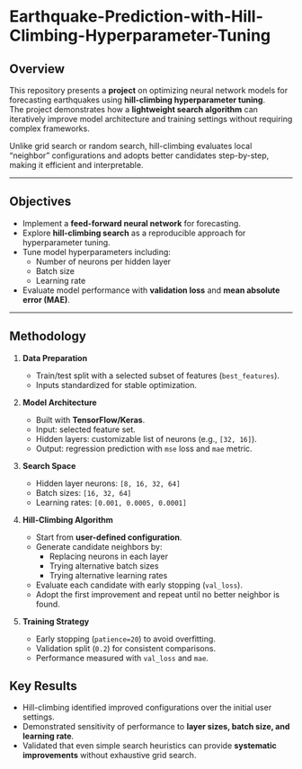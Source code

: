 # Earthquake-Prediction-with-Hill-Climbing-Hyperparameter-Tuning

## Overview
This repository presents a **project** on optimizing neural network models for forecasting earthquakes using **hill-climbing hyperparameter tuning**.  
The project demonstrates how a **lightweight search algorithm** can iteratively improve model architecture and training settings without requiring complex frameworks.  

Unlike grid search or random search, hill-climbing evaluates local “neighbor” configurations and adopts better candidates step-by-step, making it efficient and interpretable.

---

## Objectives
- Implement a **feed-forward neural network** for forecasting.  
- Explore **hill-climbing search** as a reproducible approach for hyperparameter tuning.  
- Tune model hyperparameters including:  
  - Number of neurons per hidden layer  
  - Batch size  
  - Learning rate  
- Evaluate model performance with **validation loss** and **mean absolute error (MAE)**.    

---

## Methodology
1. **Data Preparation**  
   - Train/test split with a selected subset of features (`best_features`).  
   - Inputs standardized for stable optimization.  

2. **Model Architecture**  
   - Built with **TensorFlow/Keras**.  
   - Input: selected feature set.  
   - Hidden layers: customizable list of neurons (e.g., `[32, 16]`).  
   - Output: regression prediction with `mse` loss and `mae` metric.  

3. **Search Space**  
   - Hidden layer neurons: `[8, 16, 32, 64]`  
   - Batch sizes: `[16, 32, 64]`  
   - Learning rates: `[0.001, 0.0005, 0.0001]`  

4. **Hill-Climbing Algorithm**  
   - Start from **user-defined configuration**.  
   - Generate candidate neighbors by:  
     - Replacing neurons in each layer  
     - Trying alternative batch sizes  
     - Trying alternative learning rates  
   - Evaluate each candidate with early stopping (`val_loss`).  
   - Adopt the first improvement and repeat until no better neighbor is found.  

5. **Training Strategy**  
   - Early stopping (`patience=20`) to avoid overfitting.  
   - Validation split (`0.2`) for consistent comparisons.  
   - Performance measured with `val_loss` and `mae`.  


## Key Results
- Hill-climbing identified improved configurations over the initial user settings.  
- Demonstrated sensitivity of performance to **layer sizes, batch size, and learning rate**.  
- Validated that even simple search heuristics can provide **systematic improvements** without exhaustive grid search.

